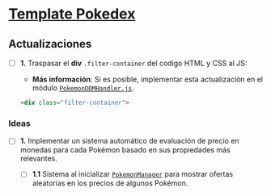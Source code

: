 # [Template Pokedex](templates/pokedex)

## Actualizaciones

- [ ] **1.** Traspasar el **div** `.filter-container` del codigo HTML y CSS al JS:

  - **Más información**: Si es posible, implementar esta actualización en el módulo [`PokemonDOMHandler.js`](templates/pokedex/js/models/PokemonDataHandler.js).

  ```HTML
  <div class="filter-container">
  ```

### Ideas

- [ ] **1.** Implementar un sistema automático de evaluación de precio en monedas para cada Pokémon basado en sus propiedades más relevantes.

  - [ ] **1.1** Sistema al inicializar [`PokemonManager`](templates/pokedex/js/models/PokemonManager.js) para mostrar ofertas aleatorias en los precios de algunos Pokémon.
